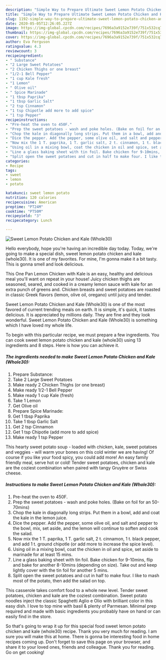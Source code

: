 ```yaml
---
description: "Simple Way to Prepare Ultimate Sweet Lemon Potato Chicken and Kale (Whole30)"
title: "Simple Way to Prepare Ultimate Sweet Lemon Potato Chicken and Kale (Whole30)"
slug: 1192-simple-way-to-prepare-ultimate-sweet-lemon-potato-chicken-and-kale-whole30
date: 2020-05-05T12:26:05.227Z
image: https://img-global.cpcdn.com/recipes/7696a3a9152e739f/751x532cq70/sweet-lemon-potato-chicken-and-kale-whole30-recipe-main-photo.jpg
thumbnail: https://img-global.cpcdn.com/recipes/7696a3a9152e739f/751x532cq70/sweet-lemon-potato-chicken-and-kale-whole30-recipe-main-photo.jpg
cover: https://img-global.cpcdn.com/recipes/7696a3a9152e739f/751x532cq70/sweet-lemon-potato-chicken-and-kale-whole30-recipe-main-photo.jpg
author: Eva Ferguson
ratingvalue: 4.3
reviewcount: 3
recipeingredient:
- " Substance"
- "2 Large Sweet Potatoes"
- "2 Chicken Thighs or one breast"
- "1/2-1 Bell Pepper"
- "1 cup Kale fresh"
- "1 Lemon"
- " Olive oil"
- " Spice Marinade"
- "1 tbsp Paprika"
- "1 tbsp Garlic Salt"
- "2 tsp Cinnamon"
- "1 tsp Chipotle add more to add spice"
- "1 tsp Pepper"
recipeinstructions:
- "Pre-heat the oven to 450F."
- "Prep the sweet potatoes - wash and poke holes. (Bake on foil for an 50-70mins)"
- "Chop the kale in diagonally long strips. Put them in a bowl, add and coat the kale in the lemon juice."
- "Dice the pepper. Add the pepper, some olive oil, and salt and pepper to the bowl, mix, set aside, and the lemon will continue to soften and cook the salad."
- "Now mix the 1 T. paprika, 1 T. garlic salt, 2 t. cinnamon, 1 t. black pepper, and add 1 t. ground chipotle (or add more to increase the spice level)."
- "Using oil in a mixing bowl, coat the chicken in oil and spice, set aside to marinade for at least 15 mins."
- "Line a glass baking sheet with tin foil. Bake chicken for 9-10mins, flip and bake for another 8-10mins (depending on size). Take out and keep lightly cover with the tin foil for another 5 mins."
- "Split open the sweet potatoes and cut in half to make four. I like to mash most of the potato, then add the salad on top."
categories:
- Recipe
tags:
- sweet
- lemon
- potato

katakunci: sweet lemon potato 
nutrition: 120 calories
recipecuisine: American
preptime: "PT24M"
cooktime: "PT50M"
recipeyield: "3"
recipecategory: Lunch

---
```



![Sweet Lemon Potato Chicken and Kale (Whole30)](https://img-global.cpcdn.com/recipes/7696a3a9152e739f/751x532cq70/sweet-lemon-potato-chicken-and-kale-whole30-recipe-main-photo.jpg)

Hello everybody, hope you're having an incredible day today. Today, we're going to make a special dish, sweet lemon potato chicken and kale (whole30). It is one of my favorites. For mine, I'm gonna make it a bit tasty. This is gonna smell and look delicious.

This One Pan Lemon Chicken with Kale is an easy, healthy and delicious meal you&#39;ll want on repeat in your house! Juicy chicken thighs are seasoned, seared, and cooked in a creamy lemon sauce with kale for an extra punch of greens and. Chicken breasts and sweet potatoes are roasted in classic Greek flavors (lemon, olive oil, oregano) until juicy and tender.

Sweet Lemon Potato Chicken and Kale (Whole30) is one of the most favored of current trending meals on earth. It is simple, it's quick, it tastes delicious. It is appreciated by millions daily. They are fine and they look wonderful. Sweet Lemon Potato Chicken and Kale (Whole30) is something which I have loved my whole life.


To begin with this particular recipe, we must prepare a few ingredients. You can cook sweet lemon potato chicken and kale (whole30) using 13 ingredients and 8 steps. Here is how you can achieve it.

<!--inarticleads1-->

##### The ingredients needed to make Sweet Lemon Potato Chicken and Kale (Whole30):

1. Prepare  Substance:
1. Take 2 Large Sweet Potatoes
1. Make ready 2 Chicken Thighs (or one breast)
1. Make ready 1/2-1 Bell Pepper
1. Make ready 1 cup Kale (fresh)
1. Take 1 Lemon
1. Get  Olive oil
1. Prepare  Spice Marinade:
1. Get 1 tbsp Paprika
1. Take 1 tbsp Garlic Salt
1. Get 2 tsp Cinnamon
1. Get 1 tsp Chipotle (add more to add spice)
1. Make ready 1 tsp Pepper


This hearty sweet potato soup - loaded with chicken, kale, sweet potatoes and veggies - will warm your bones on this cold winter we are having! Of course if you like your food spicy, you could add more! An easy family friendly meal, serve hot or cold! Tender sweet potatoes, chicken and kale are the coziest combination when paired with tangy Gruyère or Swiss cheese. 

<!--inarticleads2-->

##### Instructions to make Sweet Lemon Potato Chicken and Kale (Whole30):

1. Pre-heat the oven to 450F.
1. Prep the sweet potatoes - wash and poke holes. (Bake on foil for an 50-70mins)
1. Chop the kale in diagonally long strips. Put them in a bowl, add and coat the kale in the lemon juice.
1. Dice the pepper. Add the pepper, some olive oil, and salt and pepper to the bowl, mix, set aside, and the lemon will continue to soften and cook the salad.
1. Now mix the 1 T. paprika, 1 T. garlic salt, 2 t. cinnamon, 1 t. black pepper, and add 1 t. ground chipotle (or add more to increase the spice level).
1. Using oil in a mixing bowl, coat the chicken in oil and spice, set aside to marinade for at least 15 mins.
1. Line a glass baking sheet with tin foil. Bake chicken for 9-10mins, flip and bake for another 8-10mins (depending on size). Take out and keep lightly cover with the tin foil for another 5 mins.
1. Split open the sweet potatoes and cut in half to make four. I like to mash most of the potato, then add the salad on top.


This casserole takes comfort food to a whole new level. Tender sweet potatoes, chicken and kale are the coziest combination. Sweet potato noodles inject the classic Spaghetti Aglio e Olio with brilliant color in this easy dish. I love to top mine with basil &amp; plenty of Parmesan. Minimal prep required and made with basic ingredients you probably have on hand or can easily find in the store. 

So that's going to wrap it up for this special food sweet lemon potato chicken and kale (whole30) recipe. Thank you very much for reading. I am sure you will make this at home. There is gonna be interesting food in home recipes coming up. Don't forget to save this page on your browser, and share it to your loved ones, friends and colleague. Thank you for reading. Go on get cooking!
